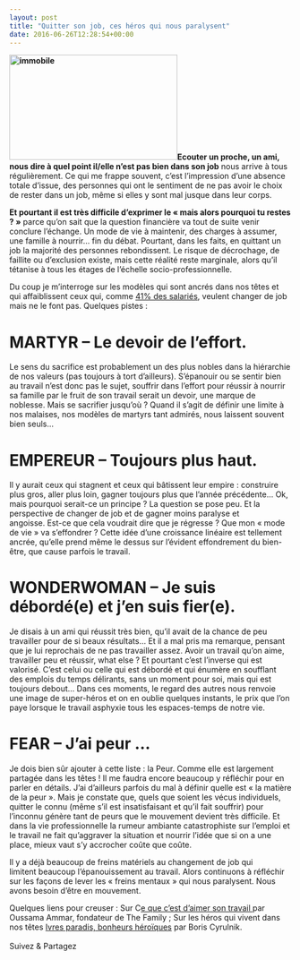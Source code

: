 ```yaml
---
layout: post
title: "Quitter son job, ces héros qui nous paralysent"
date: 2016-06-26T12:28:54+00:00
---
```

<div class="entry-content" itemprop="text">
<p><strong><img class="alignleft size-medium wp-image-2514" src="http://www.juliecoudry.com/wp-content/uploads/2016/06/immobile-300x188.jpeg" alt="immobile" width="300" height="188" srcset="http://www.juliecoudry.com/wp-content/uploads/2016/06/immobile-300x188.jpeg 300w, http://www.juliecoudry.com/wp-content/uploads/2016/06/immobile.jpeg 720w" sizes="(max-width: 300px) 100vw, 300px">Ecouter un proche, un ami, nous dire à quel point il/elle n’est pas bien dans son job</strong> nous arrive à tous régulièrement. Ce qui me frappe souvent, c’est l’impression d’une absence totale d’issue, des personnes qui ont le sentiment de ne pas avoir le choix de rester dans un job, même si elles y sont mal jusque dans leur corps.</p>
<p><strong>Et pourtant il est très difficile d’exprimer le « mais alors pourquoi tu restes ? »</strong> parce qu’on sait que la question financière va tout de suite venir conclure l’échange. Un mode de vie à maintenir, des charges à assumer, une famille à nourrir… fin du débat. Pourtant, dans les faits, en quittant un job la majorité des personnes rebondissent. Le risque de décrochage, de faillite ou d’exclusion existe, mais cette réalité reste marginale, alors qu’il tétanise à tous les étages de l’échelle socio-professionnelle.</p>
<p>Du coup je m’interroge sur les modèles qui sont ancrés dans nos têtes et qui affaiblissent ceux qui, comme <a href="http://www.opinion-way.com/pdf/bpi_group_-_les_salaries_et_la_mobilite_-_5_novembre_2015.pdf">41% des salariés</a>, veulent changer de job mais ne le font pas. Quelques pistes :</p>
<h1><strong>MARTYR – Le devoir de l’effort.</strong></h1>
<p>Le sens du sacrifice est probablement un des plus nobles dans la hiérarchie de nos valeurs (pas toujours à tort d’ailleurs). S’épanouir ou se sentir bien au travail n’est donc pas le sujet, souffrir dans l’effort pour réussir à nourrir sa famille par le fruit de son travail serait un devoir, une marque de noblesse. Mais se sacrifier jusqu’où ? Quand il s’agit de définir une limite à nos malaises, nos modèles de martyrs tant admirés, nous laissent souvent bien seuls…</p>
<h1><strong>EMPEREUR – Toujours plus haut.</strong></h1>
<p>Il y aurait ceux qui stagnent et ceux qui bâtissent leur empire : construire plus gros, aller plus loin, gagner toujours plus que l’année précédente… Ok, mais pourquoi serait-ce un principe ? La question se pose peu. Et la perspective de changer de job et de gagner moins paralyse et angoisse. Est-ce que cela voudrait dire que je régresse ? Que mon « mode de vie » va s’effondrer ? Cette idée d’une croissance linéaire est tellement ancrée, qu’elle prend même le dessus sur l’évident effondrement du bien-être, que cause parfois le travail.</p>
<h1><strong>WONDERWOMAN – Je suis débordé(e) et j’en suis fier(e).</strong></h1>
<p>Je disais à un ami qui réussit très bien, qu’il avait de la chance de peu travailler pour de si beaux résultats… Et il a mal pris ma remarque, pensant que je lui reprochais de ne pas travailler assez. Avoir un travail qu’on aime, travailler peu et réussir, what else ? Et pourtant c’est l’inverse qui est valorisé. C’est celui ou celle qui est débordé et qui énumère en soufflant des emplois du temps délirants, sans un moment pour soi, mais qui est toujours debout… Dans ces moments, le regard des autres nous renvoie une image de super-héros et on en oublie quelques instants, le prix que l’on paye lorsque le travail asphyxie tous les espaces-temps de notre vie.</p>
<h1><strong>FEAR – J’ai peur …</strong></h1>
<p>Je dois bien sûr ajouter à cette liste : la Peur. Comme elle est largement partagée dans les têtes ! Il me faudra encore beaucoup y réfléchir pour en parler en détails. J’ai d’ailleurs parfois du mal à définir quelle est « la matière de la peur ». Mais je constate que, quels que soient les vécus individuels, quitter le connu (même s’il est insatisfaisant et qu’il fait souffrir) pour l’inconnu génère tant de peurs que le mouvement devient très difficile. Et dans la vie professionnelle la rumeur ambiante catastrophiste sur l’emploi et le travail ne fait qu’aggraver la situation et nourrir l’idée que si on a une place, mieux vaut s’y accrocher coûte que coûte.</p>
<p>Il y a déjà beaucoup de freins matériels au changement de job qui limitent beaucoup l’épanouissement au travail. Alors continuons à réfléchir sur les façons de lever les « freins mentaux » qui nous paralysent. Nous avons besoin d’être en mouvement.</p>
<p>Quelques liens pour creuser : Sur C<a href="https://www.youtube.com/watch?v=EuiFgAw2Y44">e que c’est d’aimer son travail </a>par Oussama Ammar, fondateur de The Family ; Sur les héros qui vivent dans nos têtes <a href="https://www.youtube.com/watch?v=5W3V48ihEyU">Ivres paradis, bonheurs héroïques</a> par Boris Cyrulnik.</p>
<div id="watch-headline-title"></div>
<div class="sfsi_Sicons" style="width: 100%; display: inline-block; vertical-align: middle; text-align:left">
<div style="margin:0px 8px 0px 0px; line-height: 24px"><span>Suivez &amp; Partagez</span></div>
<div class="sfsi_socialwpr">
<div class="sf_fb" style="text-align:left;width:98px"><div class="fb-like" href="http://www.juliecoudry.com/quitter-son-job-ces-heros-qui-nous-paralysent/" width="180" send="false" showfaces="false" action="like" data-share="true" data-layout="button"></div></div>
<div class="sf_twiter" style="text-align:left;float:left;width:auto"><a href="http://twitter.com/share" data-count="none" class="sr-twitter-button twitter-share-button" lang="en" data-url="http://www.juliecoudry.com/quitter-son-job-ces-heros-qui-nous-paralysent/" data-text="Quitter son job, ces héros qui nous paralysent"></a></div>
</div>
</div>
<!--<rdf:RDF xmlns:rdf="http://www.w3.org/1999/02/22-rdf-syntax-ns#"
			xmlns:dc="http://purl.org/dc/elements/1.1/"
			xmlns:trackback="http://madskills.com/public/xml/rss/module/trackback/">
		<rdf:Description rdf:about="http://www.juliecoudry.com/quitter-son-job-ces-heros-qui-nous-paralysent/"
    dc:identifier="http://www.juliecoudry.com/quitter-son-job-ces-heros-qui-nous-paralysent/"
    dc:title="Quitter son job, ces héros qui nous paralysent"
    trackback:ping="http://www.juliecoudry.com/quitter-son-job-ces-heros-qui-nous-paralysent/trackback/" />
</rdf:RDF>-->
</div>

